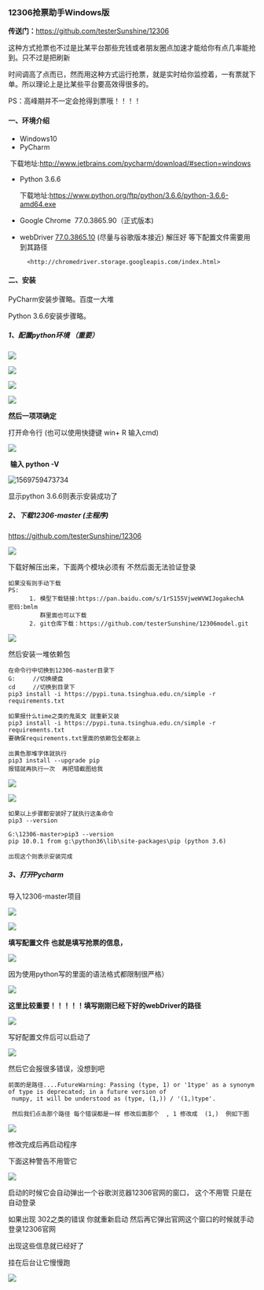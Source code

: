 ### 12306抢票助手Windows版

**传送门：**<https://github.com/testerSunshine/12306> 

这种方式抢票也不过是比某平台那些充钱或者朋友圈点加速才能给你有点几率能抢到。只不过是把刷新

时间调高了点而已，然而用这种方式运行抢票，就是实时给你监控着，一有票就下单。所以理论上是比某些平台要高效得很多的。

PS：高峰期并不一定会抢得到票哦！！！！

#### 一、环境介绍

- Windows10 
- PyCharm 

​      下载地址:<http://www.jetbrains.com/pycharm/download/#section=windows> 

- Python 3.6.6 

  下载地址:https://www.python.org/ftp/python/3.6.6/python-3.6.6-amd64.exe

- Google Chrome   77.0.3865.90（正式版本)
- webDriver   [77.0.3865.10](http://chromedriver.storage.googleapis.com/index.html?path=77.0.3865.10/)  (尽量与谷歌版本接近)  解压好 等下配置文件需要用到其路径

		<http://chromedriver.storage.googleapis.com/index.html> 

#### 二、安装

PyCharm安装步骤略。百度一大堆

Python 3.6.6安装步骤略。

##### 1、**配置python环境 （重要）**

![](https://i.loli.net/2019/09/29/vstYI6dhagCzfo5.jpg)

![](https://i.loli.net/2019/09/29/BeOpEiIzjylSoRL.jpg)



![](https://i.loli.net/2019/09/29/67iXLrVHCdEZIsb.jpg)

![](https://i.loli.net/2019/09/29/96oMZAFzN3RG2lP.jpg)

**然后一项项确定**

打开命令行 (也可以使用快捷键 win+ R 输入cmd)

![](https://i.loli.net/2019/09/29/gBfOqjCVwsXZuno.jpg)

​        **输入 python  -V**

![1569759473734](C:\Users\MRZHON~1\AppData\Local\Temp\1569759473734.png)

显示python 3.6.6则表示安装成功了

##### 2、下载12306-master (主程序)

<https://github.com/testerSunshine/12306> 

![](https://i.loli.net/2019/09/29/ETUPqSl2O8MvoYi.jpg)

下载好解压出来，下面两个模块必须有 不然后面无法验证登录

```
如果没有则手动下载
PS: 
      1. 模型下载链接:https://pan.baidu.com/s/1rS155VjweWVWIJogakechA  密码:bmlm
         群里面也可以下载
      2. git仓库下载：https://github.com/testerSunshine/12306model.git 
```

![](https://i.loli.net/2019/09/29/enCAzkwb7mOVqhd.jpg)

然后安装一堆依赖包

```
在命令行中切换到12306-master目录下
G:     //切换硬盘
cd     //切换到目录下
pip3 install -i https://pypi.tuna.tsinghua.edu.cn/simple -r requirements.txt

如果报什么time之类的鬼英文 就重新又装
pip3 install -i https://pypi.tuna.tsinghua.edu.cn/simple -r requirements.txt
要确保requirements.txt里面的依赖包全都装上

出黄色那堆字体就执行
pip3 install --upgrade pip
报错就再执行一次  再把错截图给我

```

![](https://i.loli.net/2019/09/29/i6d4L9vhGXYZjPy.jpg)

![](https://i.loli.net/2019/09/29/bM2SYxHqJazonKv.jpg)

```
如果以上步骤都安装好了就执行这条命令
pip3 --version

G:\12306-master>pip3 --version
pip 10.0.1 from g:\python36\lib\site-packages\pip (python 3.6)

出现这个则表示安装完成
```







##### 3、打开Pycharm

导入12306-master项目

![](https://i.loli.net/2019/09/29/Omf4bE2tjeNcIhH.jpg)

![](https://i.loli.net/2019/09/29/jDocakAEl8qVrmQ.jpg)

**填写配置文件  也就是填写抢票的信息，**  

![](https://i.loli.net/2019/09/29/iK92gTQvdVe6qfD.jpg)

因为使用python写的里面的语法格式都限制很严格）

![](https://i.loli.net/2019/09/29/4fz6cuRXIerlVnK.jpg)

**这里比较重要！！！！！填写刚刚已经下好的webDriver的路径**

![](https://i.loli.net/2019/09/29/1Lue8PDIghr2Gji.jpg)

写好配置文件后可以启动了

![](https://i.loli.net/2019/09/29/UwxP7GsZ8BLRI1v.jpg)

然后它会报很多错误，没想到吧

```
前面的是路径....FutureWarning: Passing (type, 1) or '1type' as a synonym of type is deprecated; in a future version of
 numpy, it will be understood as (type, (1,)) / '(1,)type'.
 
 然后我们点击那个路径 每个错误都是一样 修改后面那个  , 1 修改成  (1,)  例如下图
```

![](https://i.loli.net/2019/09/29/LhJo4G6YbKayseU.jpg)

修改完成后再启动程序

下面这种警告不用管它

![](https://i.loli.net/2019/09/29/x3rLUjh64nYyvRm.jpg)



启动的时候它会自动弹出一个谷歌浏览器12306官网的窗口， 这个不用管 只是在自动登录

如果出现 302之类的错误 你就重新启动 然后再它弹出官网这个窗口的时候就手动登录12306官网

出现这些信息就已经好了

挂在后台让它慢慢跑

![](https://i.loli.net/2019/09/29/2FsTYXBqUxdtwLW.jpg)
